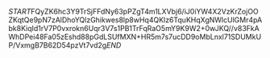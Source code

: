 $START$FQyZK6hc3Y9TrSjFFdNy63pPZgT4m1LXVbj6/iJ0iYW4X2VzKrZojOOZKqtQe9pN7zAlDhoYQlzGhikwes8lp8wHq4QKlz6TquKHqXgNWlcUlGMr4pAbk8KiqId1rV7P0vxrokn6Uqr3V7s1PB1TrFqRaO5mY9K9W2+0wJKQ//v83FkAWhDPei48Fa05zEshd88pGdLSUfMXN+HR5m7s7ucDD9oMbLnxl71SDUMkUP/VxmgB7B62D54pzVt7vd2g$END$